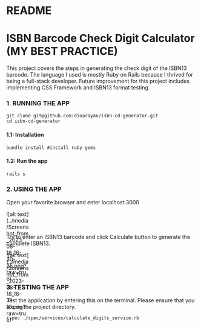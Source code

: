 # README

<h1>ISBN Barcode Check Digit Calculator (MY BEST PRACTICE)</h1>

This project covers the steps in generating the check digit of the ISBN13 barcode. The language I used is mostly Ruby on Rails because I thrived for being a full-stack developer. Future improvement for this project includes implementing CSS Framework and ISBN13 format testing.


<h3>1. RUNNING THE APP</h3>

```
git clone git@github.com:dioarayan/isbn-cd-generator.git
cd isbn-cd-generator
```

<h4>1.1: Installation</h4>

```
bundle install #install ruby gems
```

<h4>1.2: Run the app</h4>

``` 
rails s
```


<h3>2. USING THE APP</h3>

Open your favorite browser and enter localhost:3000

<div style="width:60px ; height:60px">
  ![alt text](../media/Screenshot_from_2023-08-18_16-30-35.png?raw=true)
</div

Try to enter an ISBN13 barcode and click Calculate button to generate the complete ISBN13.

<div style="width:60px ; height:60px">
  ![alt text](../media/Screenshot_from_2023-08-18_16-31-10.png?raw=true)
</div>

<h3>3. TESTING THE APP </h3>

Test the application by entering this on the terminal. Please ensure that you are on the project directory.

```
rspec ./spec/services/calculate_digits_service.rb
```

